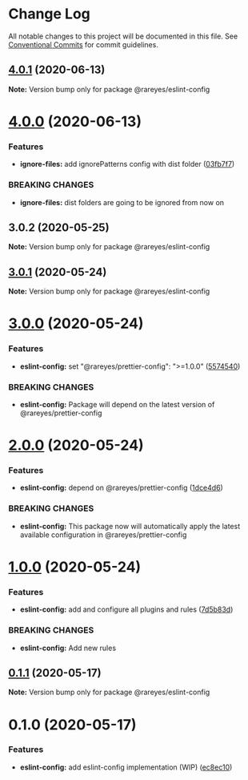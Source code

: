 # Change Log

All notable changes to this project will be documented in this file.
See [Conventional Commits](https://conventionalcommits.org) for commit guidelines.

## [4.0.1](https://github.com/rareyesdev/toolbox/compare/@rareyes/eslint-config@4.0.0...@rareyes/eslint-config@4.0.1) (2020-06-13)

**Note:** Version bump only for package @rareyes/eslint-config





# [4.0.0](https://github.com/rareyesdev/toolbox/compare/@rareyes/eslint-config@3.0.2...@rareyes/eslint-config@4.0.0) (2020-06-13)


### Features

* **ignore-files:** add ignorePatterns config with dist folder ([03fb7f7](https://github.com/rareyesdev/toolbox/commit/03fb7f728a7febbf1a35b0bc0ed8ab6107483b60))


### BREAKING CHANGES

* **ignore-files:** dist folders are going to be ignored from now on





## 3.0.2 (2020-05-25)

**Note:** Version bump only for package @rareyes/eslint-config





## [3.0.1](https://github.com/rareyesdev/toolbox/compare/@rareyes/eslint-config@3.0.0...@rareyes/eslint-config@3.0.1) (2020-05-24)

**Note:** Version bump only for package @rareyes/eslint-config





# [3.0.0](https://github.com/rareyesdev/toolbox/compare/@rareyes/eslint-config@2.0.0...@rareyes/eslint-config@3.0.0) (2020-05-24)


### Features

* **eslint-config:** set "@rareyes/prettier-config": ">=1.0.0" ([5574540](https://github.com/rareyesdev/toolbox/commit/5574540752ab716e02b75c1f6300541ceb7e437f))


### BREAKING CHANGES

* **eslint-config:** Package will depend on the latest version of @rareyes/prettier-config





# [2.0.0](https://github.com/rareyesdev/toolbox/compare/@rareyes/eslint-config@1.0.0...@rareyes/eslint-config@2.0.0) (2020-05-24)


### Features

* **eslint-config:** depend on @rareyes/prettier-config ([1dce4d6](https://github.com/rareyesdev/toolbox/commit/1dce4d6b9f5880f5e02c91c072814b25ca8a1307))


### BREAKING CHANGES

* **eslint-config:** This package now will automatically apply the latest available configuration in
@rareyes/prettier-config





# [1.0.0](https://github.com/rareyesdev/toolbox/compare/@rareyes/eslint-config@0.1.1...@rareyes/eslint-config@1.0.0) (2020-05-24)


### Features

* **eslint-config:** add and configure all plugins and rules ([7d5b83d](https://github.com/rareyesdev/toolbox/commit/7d5b83d2a27382ee45a37e091da120e7d5916798))


### BREAKING CHANGES

* **eslint-config:** Add new rules





## [0.1.1](https://github.com/rareyesdev/toolbox/compare/@rareyes/eslint-config@0.1.0...@rareyes/eslint-config@0.1.1) (2020-05-17)

**Note:** Version bump only for package @rareyes/eslint-config





# 0.1.0 (2020-05-17)


### Features

* **eslint-config:** add eslint-config implementation (WIP) ([ec8ec10](https://github.com/rareyesdev/toolbox/commit/ec8ec10e2ec4964e3b77006db3ca36d903dfbab3))
